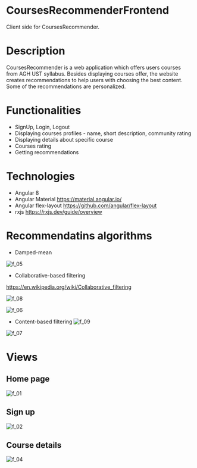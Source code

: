 # CoursesRecommenderFrontend
Client side for CoursesRecommender. 

# Description
CoursesRecommender is a web application which offers users courses from AGH UST syllabus. Besides displaying courses offer, the website creates recommendations to help users with choosing the best content. Some of the recommendations are personalized. 

# Functionalities
+ SignUp, Login, Logout
+ Displaying courses profiles - name, short description, community rating
+ Displaying details about specific course
+ Courses rating
+ Getting recommendations

# Technologies
+ Angular 8
+ Angular Material https://material.angular.io/
+ Angular flex-layout https://github.com/angular/flex-layout
+ rxjs https://rxjs.dev/guide/overview

# Recommendatins algorithms 
+ Damped-mean

![f_05](https://user-images.githubusercontent.com/37666186/78051063-75a3d980-737d-11ea-9b7d-c2fe8ab2fc25.PNG)

+ Collaborative-based filtering

https://en.wikipedia.org/wiki/Collaborative_filtering

![f_08](https://user-images.githubusercontent.com/37666186/78051353-d7644380-737d-11ea-8bf0-89d07b60996e.PNG)

![f_06](https://user-images.githubusercontent.com/37666186/78051091-7ccae780-737d-11ea-8b7d-f08c53f1cf2c.PNG)

+ Content-based filtering
![f_09](https://user-images.githubusercontent.com/37666186/78051380-e1864200-737d-11ea-8fc6-430743d81b61.PNG)

![f_07](https://user-images.githubusercontent.com/37666186/78051115-83f1f580-737d-11ea-8bae-652bc520d2a2.PNG)


# Views
## Home page 
![f_01](https://user-images.githubusercontent.com/37666186/77700682-f72ded00-6fb4-11ea-92cb-d74741ae89a1.PNG)

## Sign up
![f_02](https://user-images.githubusercontent.com/37666186/77700688-fbf2a100-6fb4-11ea-800a-5ca88d27f231.PNG)

## Course details
![f_04](https://user-images.githubusercontent.com/37666186/77700705-057c0900-6fb5-11ea-882b-869cca6e44f1.PNG)
